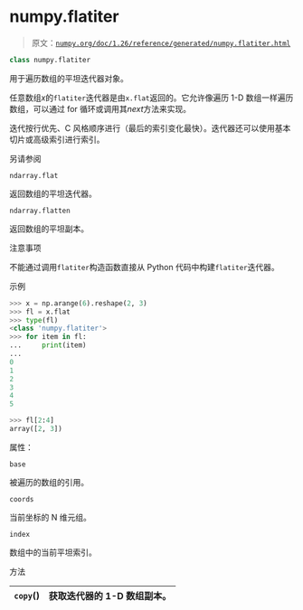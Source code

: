 # numpy.flatiter

> 原文：[`numpy.org/doc/1.26/reference/generated/numpy.flatiter.html`](https://numpy.org/doc/1.26/reference/generated/numpy.flatiter.html)

```py
class numpy.flatiter
```

用于遍历数组的平坦迭代器对象。

任意数组*x*的`flatiter`迭代器是由`x.flat`返回的。它允许像遍历 1-D 数组一样遍历数组，可以通过 for 循环或调用其*next*方法来实现。

迭代按行优先、C 风格顺序进行（最后的索引变化最快）。迭代器还可以使用基本切片或高级索引进行索引。

另请参阅

`ndarray.flat`

返回数组的平坦迭代器。

`ndarray.flatten`

返回数组的平坦副本。

注意事项

不能通过调用`flatiter`构造函数直接从 Python 代码中构建`flatiter`迭代器。

示例

```py
>>> x = np.arange(6).reshape(2, 3)
>>> fl = x.flat
>>> type(fl)
<class 'numpy.flatiter'>
>>> for item in fl:
...     print(item)
...
0
1
2
3
4
5 
```

```py
>>> fl[2:4]
array([2, 3]) 
```

属性：

`base`

被遍历的数组的引用。

`coords`

当前坐标的 N 维元组。

`index`

数组中的当前平坦索引。

方法

| `copy`() | 获取迭代器的 1-D 数组副本。 |
| --- | --- |
